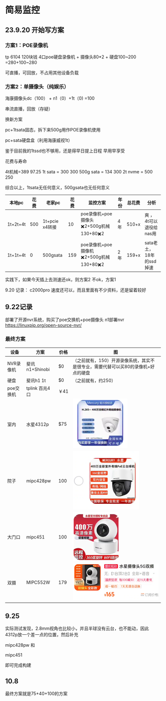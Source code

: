 # 简易监控

## 23.9.20 开始写方案

### 方案1：POE录像机  

tp 6104  120块钱 4口poe硬盘录像机 + 摄像头80*2 + 硬盘100~200
=280+100~280

可直播，可回放，不占用其他设备负载


### 方案2：单摄像头（纯娱乐）
海康摄像头dc（100） + n1（0）+1t（0)
=100

串流直播，回放（存疑）




换新方案


pc+1tsata固态，拆下来500g用作POE录像机使用



pc+sata硬盘盒（利用海康威视1t）



鉴于目前我的1tssd也不够用，还是得早日提上日程
早用早享受




花费与寿命


4t机械=389       97.25
1t sata = 300      300
500g sata = 134  300
2t nvme = 500     250


综合以上，1tsata无任何意义，500gsata也无任何意义




|  本地pc   | 花费 |     老家pc     | 花费 |                 监控方案                  | 年份 | 总花费 |          分析          |
| -------- | ---- | -------------- | ---- | --------------------------------------- | ---- | ----- | --------------------- |
| 1t+2t+4t | 500 | 1t+pcie x4转接 | 10   | poe录像机+poe摄像头✖️2+500g机械   130+80✖️2 | 4年  | 510+x | 爽 ，4t可以退役给nas用   |
| 1t+1t+4t | 0   | 500gsata       | 159  | poe录像机+poe摄像机✖️2+500g机械  130+80✖️2  | 2年  | 159+x | sata老土，18年的ssd掉速 |


实践下，如果今天插上去测速还ok，则方案2
不ok，方案1


9.20 记录：
c2000pro 速度还可以，而且里面有不少资料，还是留着较好


## 9.22记录
部署了开源nvr系统，购买了poe交换机+poe摄像头
n1部署nvr  https://linuxpip.org/open-source-nvr/
### 最终方案

|   设备    |      方案      | 价格 |                                   图                                   |
| -------- | -------------- | ---- | ---------------------------------------------------------------------- |
| NVR录像机 | 斐讯n1+Shinobi | $0   | （之前就有，150）开源录像系统，其实不是很专业，需要代替可以买80的录像机+好点的硬盘 |
| 硬盘      | 斐讯h1 1t      | $0   | （之前就有，约250）                                                      |
| poe交换机 | tplink 百兆4口  | ￥41  |                                                                        |
| 室内      | 水星4312p      | $75  | ![](vx_images/262282302625813.png)                                     |
| 院子      | mipc428pw      | 100  | ![](vx_images/26585610279198.png)                                      |
| 大门口    | mipc451        | 100  | ![](vx_images/161005792836721.png)                                     |
| 双摄      | MIPC552W       | 179  | ![](vx_images/270663025951564.png)                                     |

## 9.25 

实际测试发现，2.8mm视角也比较小，并且半球没有云台，也不能动，因此4312p放一个差一点的位置，然后补充


mipc428pw
和






mipc451

即可完成构建



## 10.8

最终方案就是75+40+100的方案